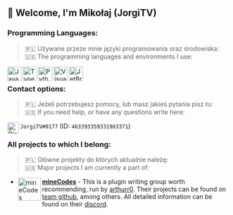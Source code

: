 ## 👋 Welcome, I'm Mikołaj (JorgiTV)

### Programming Languages:
> 🇵🇱 Używane przeze mnie języki programowania oraz środowiska:  
> 🇺🇸 The programming languages and environments I use:

<img align="left" alt="JavaScript" width="32px" src="https://simpleicons.org/icons/javascript.svg"/>
<img align="left" alt="TypeScript" width="32px" src="https://simpleicons.org/icons/typescript.svg"/>
<img align="left" alt="Python" width="32px" src="https://simpleicons.org/icons/python.svg"/>
<img align="left" alt="Visual Studio Code" width="32px" src="https://simpleicons.org/icons/visualstudiocode.svg"/>
<img align="left" alt="JetBrains" width="32px" src="https://simpleicons.org/icons/jetbrains.svg"/>
<br>

### Contact options:
> 🇵🇱 Jeżeli potrzebujesz pomocy, lub masz jakieś pytania pisz tu:   
> 🇺🇸 If you need help, or have any questions write here:

<img align="left" alt="Discord" width="26px" src="https://simpleicons.org/icons/discord.svg" /> `JorgiTV#0177` (ID: `463393359331983371`)

### All projects to which I belong:
> 🇵🇱 Główne projekty do których aktualnie należę:   
> 🇺🇸 Major projects I am currently a part of:

- [<img align="left" alt="mineCodes" width="52px" src="https://avatars.githubusercontent.com/u/79703096?s=200&v=4" /> **mineCodes**](https://minecodes.pl) - This is a plugin writing group worth recommending, run by [arthurr0](https://github.com/arthurr0). Their projects can be found on [team github](https://github.com/mineCodesDevelopment), among others. All detailed information can be found on their [discord](https://discord.gg/37NXPX7tdc).

<!-- - [<img align="left" alt="EternalCode" width="52px" src="https://avatars.githubusercontent.com/u/91019812?s=200&v=4" /> **EternalCode**](https://eternalcode.pl/) - If you need plugins, maps, vps or machine configuration, setting up a panel like Pterodactyl then go to them! All their projects can be found on [github](https://github.com/EternalCodeTeam). If you are interested or want to join the server please go to [discord](https://discord.gg/7FFFbqSdpU)
 -->
<!-- - [<img align="left" alt="CookieMC" width="52px" src="https://cdn.discordapp.com/icons/904747632499499109/62827ab51334651ffc67a4f3f15f76b9.webp?size=1024" /> **CookieMC**](https://cookiemc.pl/) - Smaller polish minecraft server with minigames like: BedWars or TheBridge. Server owners are DraToRGamesYTT and CPotworek. If you want to play on the server go to `cookiemc.pl` and have fun! -->
